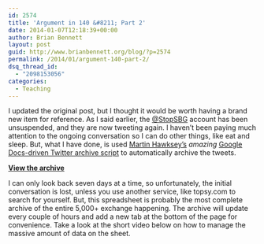 ```yaml
---
id: 2574
title: 'Argument in 140 &#8211; Part 2'
date: 2014-01-07T12:18:39+00:00
author: Brian Bennett
layout: post
guid: http://www.brianbennett.org/blog/?p=2574
permalink: /2014/01/argument-140-part-2/
dsq_thread_id:
  - "2098153056"
categories:
  - Teaching
---
```

I updated the original post, but I thought it would be worth having a brand new item for reference. As I said earlier, the [@StopSBG](http://www.twitter.com/StopSBG) account has been unsuspended, and they are now tweeting again. I haven&#8217;t been paying much attention to the ongoing conversation so I can do other things, like eat and sleep. But, what I have done, is used [Martin Hawksey&#8217;s](http://www.twitter.com/mhawksey) _amazing_ [Google Docs-driven Twitter archive script](http://mashe.hawksey.info/2013/02/twitter-archive-tagsv5/) to automatically archive the tweets.

**[View the archive](https://docs.google.com/spreadsheet/ccc?key=0ArUphN8boIo2dDhKZ2JIeVZreWs3VXRXdTdUa2JuSmc&usp=sharing)**

I can only look back seven days at a time, so unfortunately, the initial conversation is lost, unless you use another service, like topsy.com to search for yourself. But, this spreadsheet is probably the most complete archive of the entire 5,000+ exchange happening. The archive will update every couple of hours and add a new tab at the bottom of the page for convenience. Take a look at the short video below on how to manage the massive amount of data on the sheet.